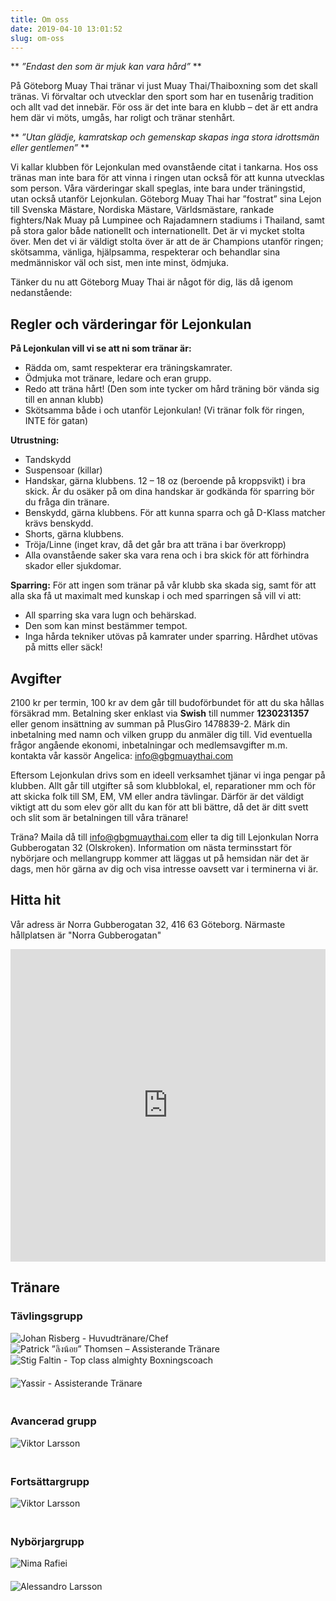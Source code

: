 ```yaml
---
title: Om oss
date: 2019-04-10 13:01:52
slug: om-oss
---
```

**
*”Endast den som är mjuk kan vara hård”*
**

På Göteborg Muay Thai tränar vi just Muay Thai/Thaiboxning som det skall tränas. Vi förvaltar och utvecklar den sport som har en tusenårig tradition och allt vad det innebär. För oss är det inte bara en klubb – det är ett andra hem där vi möts, umgås, har roligt och tränar stenhårt.

**
*”Utan glädje, kamratskap och gemenskap skapas inga stora idrottsmän eller gentlemen”*
**

Vi kallar klubben för Lejonkulan med ovanstående citat i tankarna. Hos oss tränas man inte bara för att vinna i ringen utan också för att kunna utvecklas som person. Våra värderingar skall speglas, inte bara under träningstid, utan också utanför Lejonkulan.
Göteborg Muay Thai har ”fostrat” sina Lejon till Svenska Mästare, Nordiska Mästare, Världsmästare, rankade fighters/Nak Muay på Lumpinee och Rajadamnern stadiums i Thailand, samt på stora galor både nationellt och internationellt. Det är vi mycket stolta över. Men det vi är väldigt stolta över är att de är Champions utanför ringen; skötsamma, vänliga, hjälpsamma, respekterar och behandlar sina medmänniskor väl och sist, men inte minst, ödmjuka.

Tänker du nu att  Göteborg Muay Thai är något för dig, läs då igenom nedanstående:

## Regler och värderingar för Lejonkulan

**På Lejonkulan vill vi se att ni som tränar är:**
- Rädda om, samt respekterar era träningskamrater.
- Ödmjuka mot tränare, ledare och eran grupp.
- Redo att träna hårt! (Den som inte tycker om hård träning bör vända sig till en annan klubb)
- Skötsamma både i och utanför Lejonkulan! (Vi tränar folk för ringen, INTE för gatan)

**Utrustning:**
- Tandskydd
- Suspensoar (killar)
- Handskar, gärna klubbens. 12 – 18 oz (beroende på kroppsvikt) i bra skick. Är du osäker på om dina handskar är godkända för sparring bör du fråga din tränare.
- Benskydd, gärna klubbens. För att kunna sparra och gå D-Klass matcher krävs benskydd.
- Shorts, gärna klubbens.
- Tröja/Linne (inget krav, då det går bra att träna i bar överkropp)
- Alla ovanstående saker ska vara rena och i bra skick för att förhindra skador eller sjukdomar.

**Sparring:**
För att ingen som tränar på vår klubb ska skada sig, samt för att alla ska få ut maximalt med kunskap i och med sparringen så vill vi att:

- All sparring ska vara lugn och behärskad.
- Den som kan minst bestämmer tempot.
- Inga hårda tekniker utövas på kamrater under sparring. Hårdhet utövas på mitts eller säck!

## Avgifter

2100 kr per termin, 100 kr av dem går till budoförbundet för att du ska hållas försäkrad mm.
Betalning sker enklast via **Swish** till nummer **1230231357** eller genom insättning av summan på PlusGiro 1478839-2. Märk din inbetalning med namn och vilken grupp du anmäler dig till. Vid eventuella frågor angående ekonomi, inbetalningar och medlemsavgifter m.m. kontakta vår kassör Angelica: info@gbgmuaythai.com

Eftersom Lejonkulan drivs som en ideell verksamhet tjänar vi inga pengar på klubben. Allt går till utgifter så som klubblokal, el, reparationer mm och för att skicka folk till SM, EM, VM eller andra tävlingar. Därför är det väldigt viktigt att du som elev gör allt du kan för att bli bättre, då det är ditt svett och slit som är betalningen till våra tränare!

Träna? Maila då till info@gbgmuaythai.com eller ta dig till Lejonkulan Norra Gubberogatan 32 (Olskroken). Information om nästa terminsstart för nybörjare och mellangrupp kommer att läggas ut på hemsidan när det är dags, men hör gärna av dig och visa intresse oavsett var i terminerna vi är.

## Hitta hit

Vår adress är Norra Gubberogatan 32, 416 63 Göteborg. Närmaste hållplatsen är "Norra Gubberogatan"

<div class="mapouter">
	<div class="gmap_canvas">
		<iframe width="100%" height="500" id="gmap_canvas" src="https://maps.google.com/maps?q=lejonkulan%20g%C3%B6teborg%20muay&t=&z=13&ie=UTF8&iwloc=&output=embed" frameborder="0" scrolling="no" marginheight="0" marginwidth="0"></iframe>
		<a href="https://www.emojilib.com"></a>
	</div>
</div>

## Tränare

### Tävlingsgrupp

<div class="trainer">
    <img src="index/risberg.jpg" alt="Johan Risberg - Huvudtränare/Chef">
</div>
<div class="trainer">
    <img src="index/thomsen-khru.jpg" alt="Patrick ”ลิงน้อย” Thomsen – Assisterande Tränare">
</div>
<div class="trainer" style="padding-bottom: 20px">
    <img src="index/stig.jpg" alt="Stig Faltin - Top class almighty Boxningscoach">
</div>
<div class="trainer" style="padding-bottom: 20px">
    <img src="index/ingen.jpg" alt="Yassir - Assisterande Tränare">
</div>
<div style="clear:both"></div>

### Avancerad grupp

<div class="trainer" style="padding-bottom: 20px">
    <img src="index/ingen.jpg" alt="Viktor Larsson">
</div>
<div style="clear:both"></div>

### Fortsättargrupp

<div class="trainer" style="padding-bottom: 20px">
    <img src="index/ingen.jpg" alt="Viktor Larsson">
</div>
<div style="clear:both"></div>

### Nybörjargrupp

<div class="trainer" style="padding-bottom: 20px">
    <img src="index/ingen.jpg" alt="Nima Rafiei">
</div>
<div class="trainer" style="padding-bottom: 20px">
    <img src="index/ingen.jpg" alt="Alessandro Larsson">
</div>
<div style="clear:both"></div>